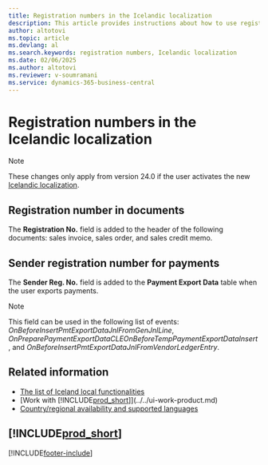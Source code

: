 ```yaml
---
title: Registration numbers in the Icelandic localization
description: This article provides instructions about how to use registration numbers in the Icelandic localization.
author: altotovi
ms.topic: article
ms.devlang: al
ms.search.keywords: registration numbers, Icelandic localization
ms.date: 02/06/2025
ms.author: altotovi
ms.reviewer: v-soumramani
ms.service: dynamics-365-business-central
---
```


# Registration numbers in the Icelandic localization

> [!NOTE]
> These changes only apply from version 24.0 if the user activates the new [Icelandic localization](iceland-global-core-app.md).

## Registration number in documents

The **Registration No.** field is added to the header of the following documents: sales invoice, sales order, and sales credit memo.

## Sender registration number for payments

The **Sender Reg. No.** field is added to the **Payment Export Data** table when the user exports payments.

> [!NOTE]
> This field can be used in the following list of events: _OnBeforeInsertPmtExportDataJnlFromGenJnlLine_, _OnPreparePaymentExportDataCLEOnBeforeTempPaymentExportDataInsert_, and _OnBeforeInsertPmtExportDataJnlFromVendorLedgerEntry_.

## Related information

- [The list of Iceland local functionalities](iceland-local-functionality.md)  
- [Work with [!INCLUDE[prod_short](../../includes/prod_short.md)]](../../ui-work-product.md)  
- [Country/regional availability and supported languages](/dynamics365/business-central/dev-itpro/compliance/apptest-countries-and-translations)  

## [!INCLUDE[prod_short](../../includes/free_trial_md.md)]

[!INCLUDE[footer-include](../../includes/footer-banner.md)]
